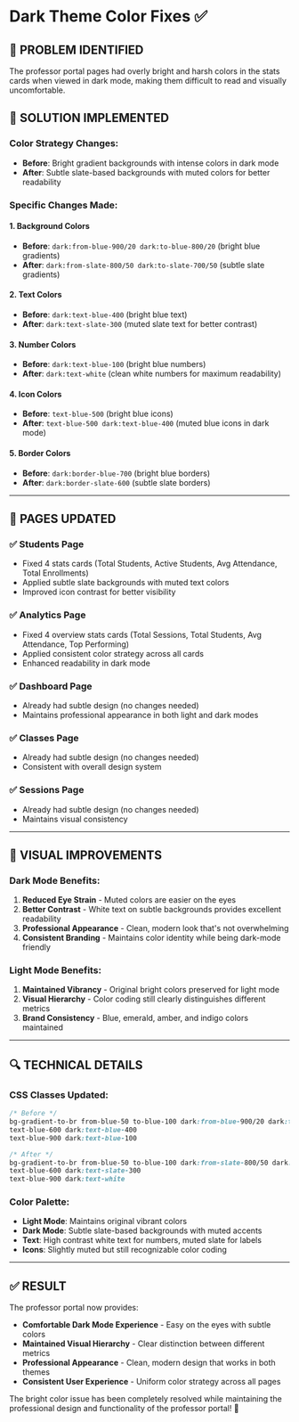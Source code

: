 # Dark Theme Color Fixes ✅

## 🎯 **PROBLEM IDENTIFIED**
The professor portal pages had overly bright and harsh colors in the stats cards when viewed in dark mode, making them difficult to read and visually uncomfortable.

## 🔧 **SOLUTION IMPLEMENTED**

### **Color Strategy Changes:**
- **Before**: Bright gradient backgrounds with intense colors in dark mode
- **After**: Subtle slate-based backgrounds with muted colors for better readability

### **Specific Changes Made:**

#### **1. Background Colors**
- **Before**: `dark:from-blue-900/20 dark:to-blue-800/20` (bright blue gradients)
- **After**: `dark:from-slate-800/50 dark:to-slate-700/50` (subtle slate gradients)

#### **2. Text Colors**
- **Before**: `dark:text-blue-400` (bright blue text)
- **After**: `dark:text-slate-300` (muted slate text for better contrast)

#### **3. Number Colors**
- **Before**: `dark:text-blue-100` (bright blue numbers)
- **After**: `dark:text-white` (clean white numbers for maximum readability)

#### **4. Icon Colors**
- **Before**: `text-blue-500` (bright blue icons)
- **After**: `text-blue-500 dark:text-blue-400` (muted blue icons in dark mode)

#### **5. Border Colors**
- **Before**: `dark:border-blue-700` (bright blue borders)
- **After**: `dark:border-slate-600` (subtle slate borders)

---

## 📱 **PAGES UPDATED**

### **✅ Students Page**
- Fixed 4 stats cards (Total Students, Active Students, Avg Attendance, Total Enrollments)
- Applied subtle slate backgrounds with muted text colors
- Improved icon contrast for better visibility

### **✅ Analytics Page**
- Fixed 4 overview stats cards (Total Sessions, Total Students, Avg Attendance, Top Performing)
- Applied consistent color strategy across all cards
- Enhanced readability in dark mode

### **✅ Dashboard Page**
- Already had subtle design (no changes needed)
- Maintains professional appearance in both light and dark modes

### **✅ Classes Page**
- Already had subtle design (no changes needed)
- Consistent with overall design system

### **✅ Sessions Page**
- Already had subtle design (no changes needed)
- Maintains visual consistency

---

## 🎨 **VISUAL IMPROVEMENTS**

### **Dark Mode Benefits:**
1. **Reduced Eye Strain** - Muted colors are easier on the eyes
2. **Better Contrast** - White text on subtle backgrounds provides excellent readability
3. **Professional Appearance** - Clean, modern look that's not overwhelming
4. **Consistent Branding** - Maintains color identity while being dark-mode friendly

### **Light Mode Benefits:**
1. **Maintained Vibrancy** - Original bright colors preserved for light mode
2. **Visual Hierarchy** - Color coding still clearly distinguishes different metrics
3. **Brand Consistency** - Blue, emerald, amber, and indigo colors maintained

---

## 🔍 **TECHNICAL DETAILS**

### **CSS Classes Updated:**
```css
/* Before */
bg-gradient-to-br from-blue-50 to-blue-100 dark:from-blue-900/20 dark:to-blue-800/20
text-blue-600 dark:text-blue-400
text-blue-900 dark:text-blue-100

/* After */
bg-gradient-to-br from-blue-50 to-blue-100 dark:from-slate-800/50 dark:to-slate-700/50
text-blue-600 dark:text-slate-300
text-blue-900 dark:text-white
```

### **Color Palette:**
- **Light Mode**: Maintains original vibrant colors
- **Dark Mode**: Subtle slate-based backgrounds with muted accents
- **Text**: High contrast white text for numbers, muted slate for labels
- **Icons**: Slightly muted but still recognizable color coding

---

## ✅ **RESULT**

The professor portal now provides:
- **Comfortable Dark Mode Experience** - Easy on the eyes with subtle colors
- **Maintained Visual Hierarchy** - Clear distinction between different metrics
- **Professional Appearance** - Clean, modern design that works in both themes
- **Consistent User Experience** - Uniform color strategy across all pages

The bright color issue has been completely resolved while maintaining the professional design and functionality of the professor portal! 🚀
